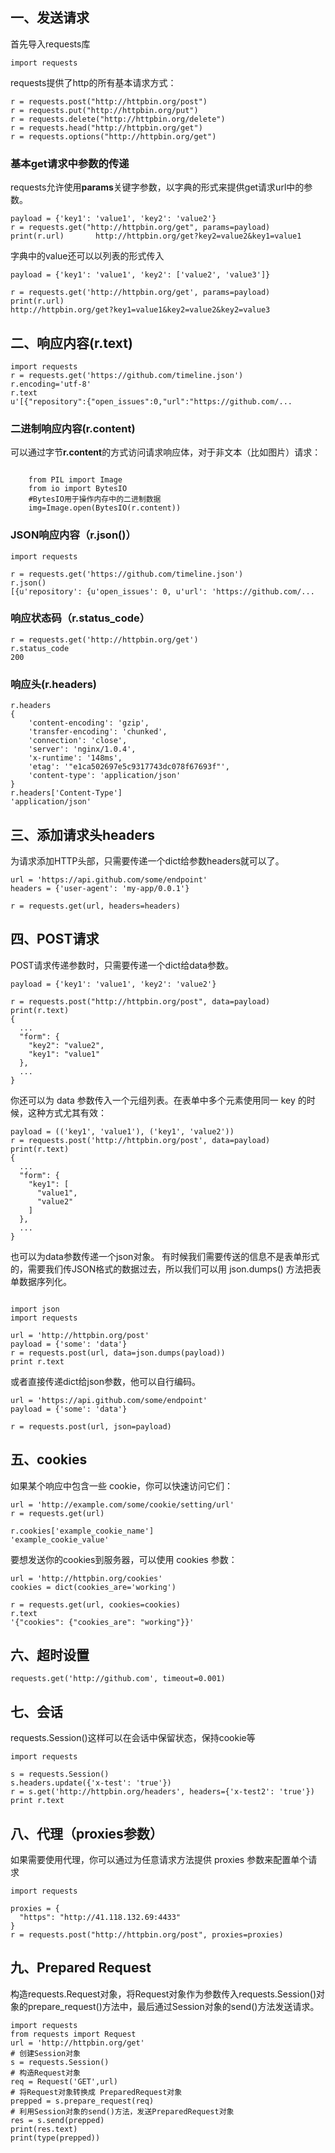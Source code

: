 ## 一、发送请求
首先导入requests库
<pre><code>import requests</code></pre>
requests提供了http的所有基本请求方式：
<pre><code>r = requests.post("http://httpbin.org/post")
r = requests.put("http://httpbin.org/put")
r = requests.delete("http://httpbin.org/delete")
r = requests.head("http://httpbin.org/get")
r = requests.options("http://httpbin.org/get")</code></pre>
### 基本get请求中参数的传递
requests允许使用<strong>params</strong>关键字参数，以字典的形式来提供get请求url中的参数。
<pre><code>payload = {'key1': 'value1', 'key2': 'value2'}
r = requests.get("http://httpbin.org/get", params=payload)
print(r.url)       http://httpbin.org/get?key2=value2&key1=value1
</code></pre>
字典中的value还可以以列表的形式传入
<pre><code>payload = {'key1': 'value1', 'key2': ['value2', 'value3']}

r = requests.get('http://httpbin.org/get', params=payload)
print(r.url)
http://httpbin.org/get?key1=value1&key2=value2&key2=value3</code></pre>
## 二、响应内容(r.text)
<pre><code>import requests
r = requests.get('https://github.com/timeline.json')
r.encoding='utf-8'
r.text
u'[{"repository":{"open_issues":0,"url":"https://github.com/...</code></pre>
### 二进制响应内容(r.content)
可以通过字节<strong>r.content</strong>的方式访问请求响应体，对于非文本（比如图片）请求：
<pre><code>
    from PIL import Image
    from io import BytesIO
    #BytesIO用于操作内存中的二进制数据
    img=Image.open(BytesIO(r.content))
</code></pre>
### JSON响应内容（r.json()）
<pre><code>import requests

r = requests.get('https://github.com/timeline.json')
r.json()
[{u'repository': {u'open_issues': 0, u'url': 'https://github.com/...</code></pre>
### 响应状态码（r.status_code）
<pre><code>r = requests.get('http://httpbin.org/get')
r.status_code
200</code></pre>
### 响应头(r.headers)
<pre><code>r.headers
{
    'content-encoding': 'gzip',
    'transfer-encoding': 'chunked',
    'connection': 'close',
    'server': 'nginx/1.0.4',
    'x-runtime': '148ms',
    'etag': '"e1ca502697e5c9317743dc078f67693f"',
    'content-type': 'application/json'
}
r.headers['Content-Type']
'application/json'</code></pre>


## 三、添加请求头headers
为请求添加HTTP头部，只需要传递一个dict给参数headers就可以了。
<pre><code>url = 'https://api.github.com/some/endpoint'
headers = {'user-agent': 'my-app/0.0.1'}

r = requests.get(url, headers=headers)</code></pre>
## 四、POST请求
POST请求传递参数时，只需要传递一个dict给data参数。
<pre><code>payload = {'key1': 'value1', 'key2': 'value2'}

r = requests.post("http://httpbin.org/post", data=payload)
print(r.text)
{
  ...
  "form": {
    "key2": "value2",
    "key1": "value1"
  },
  ...
}</code></pre>
你还可以为 data 参数传入一个元组列表。在表单中多个元素使用同一 key 的时候，这种方式尤其有效：
<pre><code>payload = (('key1', 'value1'), ('key1', 'value2'))
r = requests.post('http://httpbin.org/post', data=payload)
print(r.text)
{
  ...
  "form": {
    "key1": [
      "value1",
      "value2"
    ]
  },
  ...
}</code></pre>

也可以为data参数传递一个json对象。
有时候我们需要传送的信息不是表单形式的，需要我们传JSON格式的数据过去，所以我们可以用 json.dumps() 方法把表单数据序列化。
<pre><code>
import json
import requests
 
url = 'http://httpbin.org/post'
payload = {'some': 'data'}
r = requests.post(url, data=json.dumps(payload))
print r.text</code></pre>
或者直接传递dict给json参数，他可以自行编码。
<pre><code>url = 'https://api.github.com/some/endpoint'
payload = {'some': 'data'}

r = requests.post(url, json=payload)</code></pre>
## 五、cookies
如果某个响应中包含一些 cookie，你可以快速访问它们：
<pre><code>url = 'http://example.com/some/cookie/setting/url'
r = requests.get(url)

r.cookies['example_cookie_name']
'example_cookie_value'</code></pre>
要想发送你的cookies到服务器，可以使用 cookies 参数：
<pre><code>url = 'http://httpbin.org/cookies'
cookies = dict(cookies_are='working')

r = requests.get(url, cookies=cookies)
r.text
'{"cookies": {"cookies_are": "working"}}'</code></pre>
## 六、超时设置
<pre><code>requests.get('http://github.com', timeout=0.001)</code></pre>
## 七、会话
requests.Session()这样可以在会话中保留状态，保持cookie等
<pre><code>import requests
 
s = requests.Session()
s.headers.update({'x-test': 'true'})
r = s.get('http://httpbin.org/headers', headers={'x-test2': 'true'})
print r.text</code></pre>
## 八、代理（proxies参数）
如果需要使用代理，你可以通过为任意请求方法提供 proxies 参数来配置单个请求
<pre><code>import requests
 
proxies = {
  "https": "http://41.118.132.69:4433"
}
r = requests.post("http://httpbin.org/post", proxies=proxies)</code></pre>
## 九、Prepared Request
构造requests.Request对象，将Request对象作为参数传入requests.Session()对象的prepare_request()方法中，最后通过Session对象的send()方法发送请求。

    import requests
    from requests import Request
    url = 'http://httpbin.org/get'
    # 创建Session对象
    s = requests.Session()
    # 构造Request对象
    req = Request('GET',url)
    # 将Request对象转换成 PreparedRequest对象
    prepped = s.prepare_request(req)
    # 利用Session对象的send()方法，发送PreparedRequest对象
    res = s.send(prepped)
    print(res.text)
    print(type(prepped))
